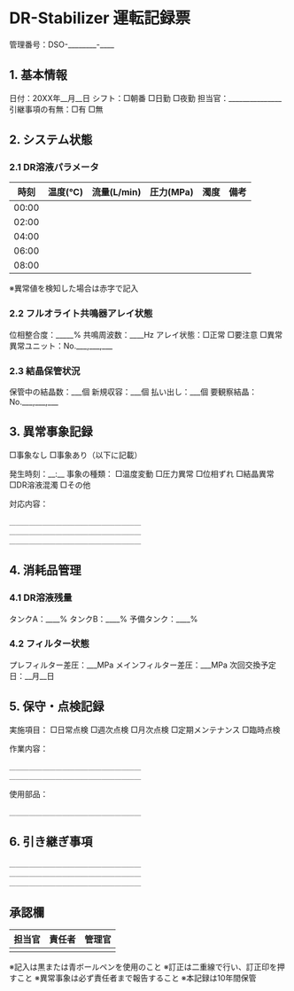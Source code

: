 # DR-Stabilizer 運転記録票
管理番号：DSO-\_\_\_\_\_\_\_\_-\_\_\_\_

## 1. 基本情報
日付：20XX年__月__日
シフト：□朝番 □日勤 □夜勤
担当官：\_\_\_\_\_\_\_\_\_\_\_\_\_\_\_
引継事項の有無：□有 □無

## 2. システム状態
### 2.1 DR溶液パラメータ
|時刻|温度(℃)|流量(L/min)|圧力(MPa)|濁度|備考|
|---|---|---|---|---|---|
|00:00|||||
|02:00|||||
|04:00|||||
|06:00|||||
|08:00|||||
※異常値を検知した場合は赤字で記入

### 2.2 フルオライト共鳴器アレイ状態
位相整合度：\_\_\_\_\_%
共鳴周波数：\_\_\_\_Hz
アレイ状態：□正常 □要注意 □異常
異常ユニット：No.\_\_\_,\_\_\_,\_\_\_

### 2.3 結晶保管状況
保管中の結晶数：\_\_\_個
新規収容：\_\_\_個
払い出し：\_\_\_個
要観察結晶：No.\_\_\_,\_\_\_,\_\_\_

## 3. 異常事象記録
□事象なし
□事象あり（以下に記載）

発生時刻：\_\_:\_\_
事象の種類：
□温度変動 □圧力異常 □位相ずれ
□結晶異常 □DR溶液混濁 □その他

対応内容：
```
＿＿＿＿＿＿＿＿＿＿＿＿＿＿＿＿＿＿＿＿
＿＿＿＿＿＿＿＿＿＿＿＿＿＿＿＿＿＿＿＿
＿＿＿＿＿＿＿＿＿＿＿＿＿＿＿＿＿＿＿＿
```

## 4. 消耗品管理
### 4.1 DR溶液残量
タンクA：\_\_\_\_%
タンクB：\_\_\_\_%
予備タンク：\_\_\_\_%

### 4.2 フィルター状態
プレフィルター差圧：\_\_\_MPa
メインフィルター差圧：\_\_\_MPa
次回交換予定日：\_\_月\_\_日

## 5. 保守・点検記録
実施項目：
□日常点検 □週次点検 □月次点検
□定期メンテナンス □臨時点検

作業内容：
```
＿＿＿＿＿＿＿＿＿＿＿＿＿＿＿＿＿＿＿＿
＿＿＿＿＿＿＿＿＿＿＿＿＿＿＿＿＿＿＿＿
```

使用部品：
```
＿＿＿＿＿＿＿＿＿＿＿＿＿＿＿＿＿＿＿＿
```

## 6. 引き継ぎ事項
```
＿＿＿＿＿＿＿＿＿＿＿＿＿＿＿＿＿＿＿＿
＿＿＿＿＿＿＿＿＿＿＿＿＿＿＿＿＿＿＿＿
＿＿＿＿＿＿＿＿＿＿＿＿＿＿＿＿＿＿＿＿
```

## 承認欄
|担当官|責任者|管理官|
|---|---|---|
||||

※記入は黒または青ボールペンを使用のこと
※訂正は二重線で行い、訂正印を押すこと
※異常事象は必ず責任者まで報告すること
※本記録は10年間保管